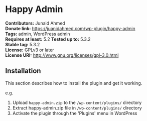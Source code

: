  # Happy Admin #
**Contributors:** Junaid Ahmed <br/>
**Donate link:** https://juanidahmed.com/wp-plugin/happy-admin <br/>
**Tags:** admin, WordPress admin <br/>
**Requires at least:** 5.2
**Tested up to:** 5.3.2 <br/>
**Stable tag:** 5.3.2 <br/>
**License:** GPLv3 or later <br/>
**License URI:** http://www.gnu.org/licenses/gpl-3.0.html <br/>

## Installation ##

 This section describes how to install the plugin and get it working. 

e.g.

1. Upload `happy-admin.zip` to the `/wp-content/plugins/` directory
2. Extract happy-admin.zip file in `/wp-content/plugins/` directory
3. Activate the plugin through the 'Plugins' menu in WordPress

